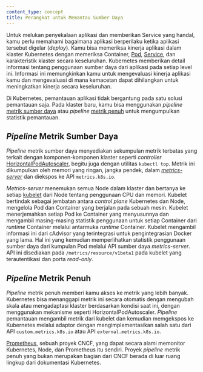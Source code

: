 ```yaml
---
content_type: concept
title: Perangkat untuk Memantau Sumber Daya
---
```


<!-- overview -->

Untuk melukan penyekalaan aplikasi dan memberikan Service yang handal, kamu perlu
memahami bagaimana aplikasi berperilaku ketika aplikasi tersebut digelar (_deploy_). Kamu bisa memeriksa
kinerja aplikasi dalam klaster Kubernetes dengan memeriksa Container,
[Pod](/docs/user-guide/pods), [Service](/docs/user-guide/services), dan
karakteristik klaster secara keseluruhan. Kubernetes memberikan detail
informasi tentang penggunaan sumber daya dari aplikasi pada setiap level ini.
Informasi ini memungkinkan kamu untuk mengevaluasi kinerja aplikasi kamu dan
mengevaluasi di mana kemacetan dapat dihilangkan untuk meningkatkan kinerja secara keseluruhan.



<!-- body -->

Di Kubernetes, pemantauan aplikasi tidak bergantung pada satu solusi pemantauan saja. Pada klaster baru, kamu bisa menggunakan _pipeline_ [metrik sumber daya](#pipeline-metrik-sumber-daya) atau _pipeline_ [metrik penuh](#pipeline-metrik-penuh) untuk mengumpulkan statistik pemantauan.

## _Pipeline_ Metrik Sumber Daya

_Pipeline_ metrik sumber daya menyediakan sekumpulan metrik terbatas yang terkait dengan
komponen-komponen klaster seperti _controller_ [HorizontalPodAutoscaler](/id/docs/tasks/run-application/horizontal-pod-autoscaler), begitu juga dengan utilitas `kubectl top`.
Metrik ini dikumpulkan oleh memori yang ringan, jangka pendek, dalam
[_metrics-server_](https://github.com/kubernetes-incubator/metrics-server) dan
diekspos ke API `metrics.k8s.io`. 

_Metrics-server_ menemukan semua Node dalam klaster dan
bertanya ke setiap 
[kubelet](/docs/reference/command-line-tools-reference/kubelet) dari Node tentang penggunaan CPU dan
memori. Kubelet bertindak sebagai jembatan antara _control plane_ Kubernetes dan
Node, mengelola Pod dan Container yang berjalan pada sebuah mesin. Kubelet
menerjemahkan setiap Pod ke Container yang menyusunnya dan mengambil masing-masing
statistik penggunaan untuk setiap Container dari _runtime_ Container melalui
antarmuka _runtime_ Container. Kubelet mengambil informasi ini dari cAdvisor yang terintegrasi
untuk pengintegrasian Docker yang lama. Hal ini yang kemudian memperlihatkan
statistik penggunaan sumber daya dari kumpulan Pod melalui API sumber daya _metrics-server_.
API ini disediakan pada `/metrics/resource/v1beta1` pada kubelet yang terautentikasi dan
porta _read-only_.

## _Pipeline_ Metrik Penuh

_Pipeline_ metrik penuh memberi kamu akses ke metrik yang lebih banyak. Kubernetes bisa
menanggapi metrik ini secara otomatis dengan mengubah skala atau mengadaptasi klaster
berdasarkan kondisi saat ini, dengan menggunakan mekanisme seperti HorizontalPodAutoscaler.
_Pipeline_ pemantauan mengambil metrik dari kubelet dan
kemudian memgekspos ke Kubernetes melalui adaptor dengan mengimplementasikan salah satu dari API
`custom.metrics.k8s.io` atau API `external.metrics.k8s.io`.
 

[Prometheus](https://prometheus.io), sebuah proyek CNCF, yang dapat secara alami memonitor Kubernetes, Node, dan Prometheus itu sendiri.
Proyek _pipeline_ metrik penuh yang bukan merupakan bagian dari CNCF berada di luar ruang lingkup dari dokumentasi Kubernetes.


